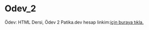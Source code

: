 # Odev_2
Ödev: HTML Dersi, Ödev 2
Patika.dev hesap linkim:[için buraya tıkla.](https://app.patika.dev/emreaca)
